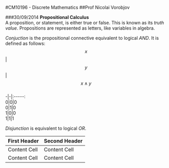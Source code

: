 #CM10196 - Discrete Mathematics
##Prof Nicolai Vorobjov

###30/09/2014
**Propositional Calculus**  
A proposition, or statement, is either true or false. This is known as its *truth value*. Propositions are represented as letters, like variables in algebra.

*Conjuction* is the propositional connective equivalent to logical *AND*. It is defined as follows:  
$$x$$|$$y$$|$$x \land y$$  
-|-|:-----:  
0|0|0  
0|1|0  
1|0|0  
1|1|1  

*Disjunction* is equivalent to logical *OR*.

First Header  | Second Header
------------- | -------------
Content Cell  | Content Cell
Content Cell  | Content Cell
